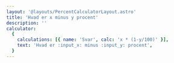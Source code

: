 ```yaml
---
layout: '@layouts/PercentCalculatorLayout.astro'
title: 'Hvad er x minus y procent'
description: ''
calculator:
  {
    calculations: [{ name: 'Svar', calc: 'x * (1-y/100)' }],
    text: 'Hvad er :input_x: minus :input_y: procent',
  }
---
```

